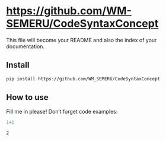 https://github.com/WM-SEMERU/CodeSyntaxConcept
================

<!-- WARNING: THIS FILE WAS AUTOGENERATED! DO NOT EDIT! -->

This file will become your README and also the index of your
documentation.

## Install

``` sh
pip install https://github.com/WM_SEMERU/CodeSyntaxConcept
```

## How to use

Fill me in please! Don’t forget code examples:

``` python
1+1
```

    2
